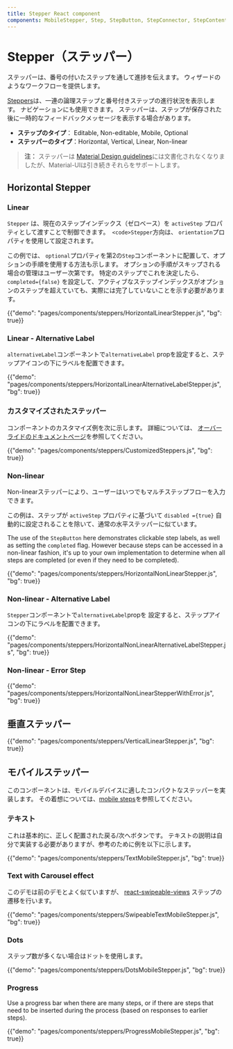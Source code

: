 ```yaml
---
title: Stepper React component
components: MobileStepper, Step, StepButton, StepConnector, StepContent, StepIcon, StepLabel, Stepper
---
```


# Stepper（ステッパー）

<p class="description">ステッパーは、番号の付いたステップを通して進捗を伝えます。 ウィザードのようなワークフローを提供します。</p>

[Steppers](https://material.io/archive/guidelines/components/steppers.html)は、一連の論理ステップと番号付きステップの進行状況を表示します。 ナビゲーションにも使用できます。 ステッパーは、ステップが保存された後に一時的なフィードバックメッセージを表示する場合があります。

- **ステップのタイプ**： Editable, Non-editable, Mobile, Optional
- **ステッパーのタイプ**：Horizontal, Vertical, Linear, Non-linear

> **注：** ステッパーは [Material Design guidelines](https://material.io/)には文書化されなくなりましたが、Material-UIは引き続きそれらをサポートします。

## Horizontal Stepper

### Linear

`Stepper` は、現在のステップインデックス（ゼロベース）を `activeStep` プロパティとして渡すことで制御できます。` <code>Stepper`方向は、 `orientation`プロパティを使用して設定されます。

この例では、 `optional`プロパティを第2の`Step`コンポーネントに配置して、オプションの手順を使用する方法も示します。 オプションの手順がスキップされる場合の管理はユーザー次第です。 特定のステップでこれを決定したら、`completed={false}` を設定して、アクティブなステップインデックスがオプションのステップを超えていても、実際には完了していないことを示す必要があります。

{{"demo": "pages/components/steppers/HorizontalLinearStepper.js", "bg": true}}

### Linear - Alternative Label

`alternativeLabel`コンポーネントで`alternativeLabel` propを設定すると、ステップアイコンの下にラベルを配置できます。

{{"demo": "pages/components/steppers/HorizontalLinearAlternativeLabelStepper.js", "bg": true}}

### カスタマイズされたステッパー

コンポーネントのカスタマイズ例を次に示します。 詳細については、 [オーバーライドのドキュメントページ](/customization/components/)を参照してください。

{{"demo": "pages/components/steppers/CustomizedSteppers.js", "bg": true}}

### Non-linear

Non-linearステッパーにより、ユーザーはいつでもマルチステップフローを入力できます。

この例は、ステップが `activeStep` プロパティに基づいて `disabled ={true}` 自動的に設定されることを除いて、通常の水平ステッパーに似ています。

The use of the `StepButton` here demonstrates clickable step labels, as well as setting the `completed` flag. However because steps can be accessed in a non-linear fashion, it's up to your own implementation to determine when all steps are completed (or even if they need to be completed).

{{"demo": "pages/components/steppers/HorizontalNonLinearStepper.js", "bg": true}}

### Non-linear - Alternative Label

`Stepper`コンポーネントで`alternativeLabel`propを 設定すると、ステップアイコンの下にラベルを配置できます。

{{"demo": "pages/components/steppers/HorizontalNonLinearAlternativeLabelStepper.js", "bg": true}}

### Non-linear - Error Step

{{"demo": "pages/components/steppers/HorizontalNonLinearStepperWithError.js", "bg": true}}

## 垂直ステッパー

{{"demo": "pages/components/steppers/VerticalLinearStepper.js", "bg": true}}

## モバイルステッパー

このコンポーネントは、モバイルデバイスに適したコンパクトなステッパーを実装します。 その着想については、[mobile steps](https://material.io/archive/guidelines/components/steppers.html#steppers-types-of-steps)を参照してください。

### テキスト

これは基本的に、正しく配置された戻る/次へボタンです。 テキストの説明は自分で実装する必要がありますが、参考のために例を以下に示します。

{{"demo": "pages/components/steppers/TextMobileStepper.js", "bg": true}}

### Text with Carousel effect

このデモは前のデモとよく似ていますが、 [react-swipeable-views](https://github.com/oliviertassinari/react-swipeable-views) ステップの遷移を行います。

{{"demo": "pages/components/steppers/SwipeableTextMobileStepper.js", "bg": true}}

### Dots

ステップ数が多くない場合はドットを使用します。

{{"demo": "pages/components/steppers/DotsMobileStepper.js", "bg": true}}

### Progress

Use a progress bar when there are many steps, or if there are steps that need to be inserted during the process (based on responses to earlier steps).

{{"demo": "pages/components/steppers/ProgressMobileStepper.js", "bg": true}}